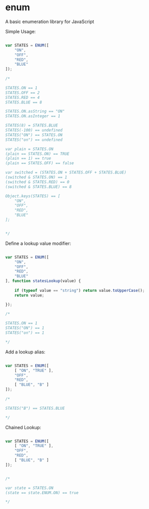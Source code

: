 # enum
A basic enumeration library for JavaScript

Simple Usage:
```javascript

var STATES = ENUM([
	"ON",
	"OFF",
	"RED",
	"BLUE"
]);
	
/*

STATES.ON == 1
STATES.OFF == 2
STATES.RED == 4
STATES.BLUE == 8

STATES.ON.asString == "ON"
STATES.ON.asInteger == 1

STATES(8) = STATES.BLUE
STATES(-100) == undefined
STATES("ON") == STATES.ON
STATES("on") == undefined

var plain = STATES.ON
(plain == STATES.ON) == TRUE
(plain == 1) == true
(plain == STATES.OFF) == false

var switched = (STATES.ON + STATES.OFF + STATES.BLUE)
(switched & STATES.ON) == 1
(switched & STATES.RED) == 0
(switched & STATES.BLUE) == 8

Object.keys(STATES) == [
	"ON",
	"OFF",
	"RED",
	"BLUE"
];


*/

```
  
  
Define a lookup value modifier:
```javascript

var STATES = ENUM([
	"ON",
	"OFF",
	"RED",
	"BLUE"
], function statesLookup(value) {
	
	if (typeof value == "string") return value.toUpperCase();
	return value;

});
	
/*

STATES.ON == 1
STATES("ON") == 1
STATES("on") == 1

*/

```
  
  
Add a lookup alias:
```javascript

var STATES = ENUM([
	[ "ON", "TRUE" ],
	"OFF",
	"RED",
	[ "BLUE", "B" ]
]);
	
/*

STATES("B") == STATES.BLUE

*/

```
  

Chained Lookup:
```javascript

var STATES = ENUM([
	[ "ON", "TRUE" ],
	"OFF",
	"RED",
	[ "BLUE", "B" ]
]);


/*

var state = STATES.ON
(state == state.ENUM.ON) == true

*/

```
